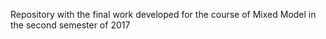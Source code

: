 Repository with the final work developed for the course of Mixed Model in the second semester of 2017
